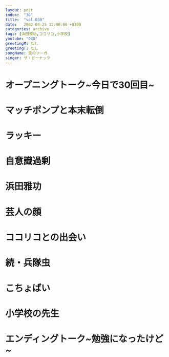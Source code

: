 ```yaml
---
layout: post
index:  "30"
title:  "vol.030"
date:   2002-04-25 12:00:00 +0300
categories: archive
tags: [浜田雅功,ココリコ,小学校]
youtube: "030"
greetingM: なし
greetingT: なし
songName: 恋のフーガ
singer: ザ・ピーナッツ
---
```

# オープニングトーク~今日で30回目~

# マッチポンプと本末転倒

# ラッキー

# 自意識過剰

# 浜田雅功

# 芸人の顔

# ココリコとの出会い

# 続・兵隊虫

# こちょばい

# 小学校の先生

# エンディングトーク~勉強になったけど~
